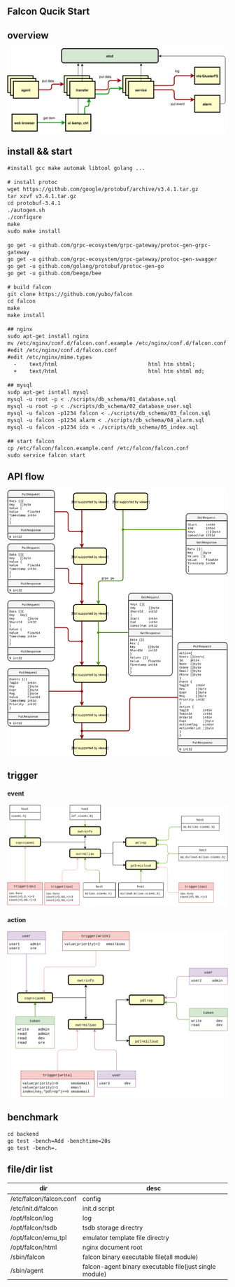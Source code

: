 ## Falcon Qucik Start

## overview
![](img/falcon-overview.svg?raw=true)

## install && start

```
#install gcc make automak libtool golang ...

# install protoc
wget https://github.com/google/protobuf/archive/v3.4.1.tar.gz
tar xzvf v3.4.1.tar.gz
cd protobuf-3.4.1
./autogen.sh
./configure
make
sudo make install

go get -u github.com/grpc-ecosystem/grpc-gateway/protoc-gen-grpc-gateway
go get -u github.com/grpc-ecosystem/grpc-gateway/protoc-gen-swagger
go get -u github.com/golang/protobuf/protoc-gen-go
go get -u github.com/beego/bee

# build falcon
git clone https://github.com/yubo/falcon
cd falcon
make
make install

## nginx
sudo apt-get install nginx
mv /etc/nginx/conf.d/falcon.conf.example /etc/nginx/conf.d/falcon.conf
#edit /etc/nginx/conf.d/falcon.conf
#edit /etc/nginx/mime.types
  -    text/html                             html htm shtml;
  +    text/html                             html htm shtml md;

## mysql
sudp apt-get isntall mysql
mysql -u root -p < ./scripts/db_schema/01_database.sql
mysql -u root -p < ./scripts/db_schema/02_database_user.sql
mysql -u falcon -p1234 falcon < ./scripts/db_schema/03_falcon.sql
mysql -u falcon -p1234 alarm < ./scripts/db_schema/04_alarm.sql
mysql -u falcon -p1234 idx < ./scripts/db_schema/05_index.sql

## start falcon
cp /etc/falcon/falcon.example.conf /etc/falcon/falcon.conf
sudo service falcon start
```

## API flow
![](img/falcon-api.svg?raw=true)

## trigger

#### event
![](img/falcon-event.svg?raw=true)

#### action
![](img/falcon-action.svg?raw=true)



## benchmark

```
cd backend
go test -bench=Add -benchtime=20s
go test -bench=.
```


## file/dir list

dir 			| desc
--  			| --
/etc/falcon/falcon.conf	| config
/etc/init.d/falcon	| init.d script
/opt/falcon/log		| log
/opt/falcon/tsdb	| tsdb storage directry
/opt/falcon/emu_tpl	| emulator template file directry
/opt/falcon/html	| nginx document root
/sbin/falcon		| falcon binary executable file(all module)
/sbin/agent		| falcon-agent binary executable file(just single module)


